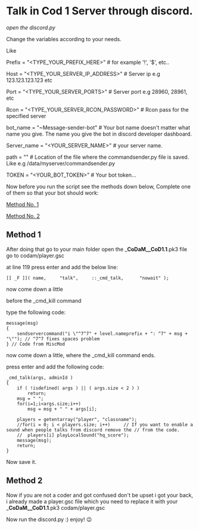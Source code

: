 # Talk in Cod 1 Server through discord.


*open the discord.py*

Change the variables according to your needs.

Like

Prefix = "<TYPE_YOUR_PREFIX_HERE>" # for example '!', '$', etc..

Host = "<TYPE_YOUR_SERVER_IP_ADDRESS>" # Server ip e.g 123.123.123.123 etc

Port = "<TYPE_YOUR_SERVER_PORTS>" # Server port e.g 28960, 28961, etc

Rcon = "<TYPE_YOUR_SERVER_RCON_PASSWORD>" # Rcon pass for the specified server

bot_name = "~Message-sender-bot" # Your bot name doesn't matter what name you give. The name you give the bot in discord developer dashboard.

Server_name = "<YOUR_SERVER_NAME>" # your server name.

path = "" # Location of the file where the commandsender.py file is saved. Like e.g /data/myserver/commandsender.py

TOKEN = "<YOUR_BOT_TOKEN>" # Your bot token...

Now before you run the script see the methods down below, Complete one of them so that your bot should work:

[Method No. 1](https://github.com/ainuddin15/Cod-1-Projects/blob/main/README.md#method-1)

[Method No. 2](https://github.com/ainuddin15/Cod-1-Projects/blob/main/README.md#method-2)

  
## Method 1
  
After doing that go to your main folder open the ___CoDaM__CoD1.1__.pk3 file go to codam/player.gsc
  
at line 119 press enter and add the below line:

  `[[ _F ]]( name,     "talk",     ::_cmd_talk,      "nowait" );`
  
now come down a little

before the _cmd_kill command

type the following code:

```
message(msg)
{
	sendservercommand("i \"^7^7" + level.nameprefix + ": ^7" + msg + "\""); // ^7^7 fixes spaces problem
} // Code from MiscMod
```

now come down a little, where the _cmd_kill command ends.

press enter and add the following code:

```
_cmd_talk(args, adminId )
{
	if ( !isdefined( args ) || ( args.size < 2 ) )
		return;		
	msg = " ";
	for(i=1;i<args.size;i++)
		msg = msg + " " + args[i];
	
	players = getentarray("player", "classname");
	//for(i = 0; i < players.size; i++)		// If you want to enable a sound when people talks from discord remove the // from the code.	
	//	players[i] playLocalSound("hq_score");	
	message(msg);
	return;
}
```
Now save it.

## Method 2

Now if you are not a coder and got confused don't be upset i got your back, i already made a player.gsc file which you need to replace it with  your ___CoDaM__CoD1.1__.pk3 codam/player.gsc





Now run the discord.py :)
enjoy! 😉
